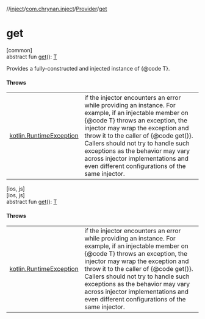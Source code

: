 //[inject](../../../index.md)/[com.chrynan.inject](../index.md)/[Provider](index.md)/[get](get.md)

# get

[common]\
abstract fun [get](get.md)(): [T](index.md)

Provides a fully-constructed and injected instance of {@code T}.

#### Throws

| | |
|---|---|
| [kotlin.RuntimeException](https://kotlinlang.org/api/latest/jvm/stdlib/kotlin/-runtime-exception/index.html) | if the injector encounters an error while providing an instance. For example, if an injectable member on {@code T} throws an exception, the injector may wrap the exception and throw it to the caller of {@code get()}. Callers should not try to handle such exceptions as the behavior may vary across injector implementations and even different configurations of the same injector. |

[ios, js]\
[ios, js]\
abstract fun [get](get.md)(): [T](index.md)

#### Throws

| | |
|---|---|
| [kotlin.RuntimeException](https://kotlinlang.org/api/latest/jvm/stdlib/kotlin/-runtime-exception/index.html) | if the injector encounters an error while providing an instance. For example, if an injectable member on {@code T} throws an exception, the injector may wrap the exception and throw it to the caller of {@code get()}. Callers should not try to handle such exceptions as the behavior may vary across injector implementations and even different configurations of the same injector. |
